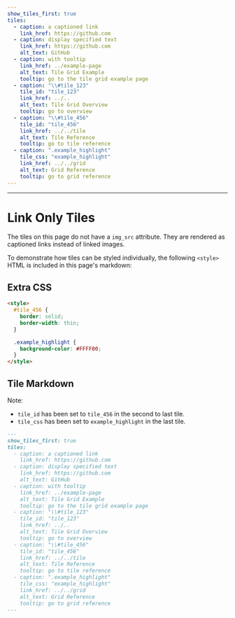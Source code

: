 ```yaml
---
show_tiles_first: true
tiles:
  - caption: a captioned link
    link_href: https://github.com
  - caption: display specified text
    link_href: https://github.com
    alt_text: GitHub
  - caption: with tooltip
    link_href: ../example-page
    alt_text: Tile Grid Example
    tooltip: go to the tile grid example page
  - caption: "\\#tile_123"
    tile_id: "tile_123"
    link_href: ../..
    alt_text: Tile Grid Overview
    tooltip: go to overview
  - caption: "\\#tile_456"
    tile_id: "tile_456"
    link_href: ../../tile
    alt_text: Tile Reference
    tooltip: go to tile reference
  - caption: ".example_highlight"
    tile_css: "example_highlight"
    link_href: ../../grid
    alt_text: Grid Reference
    tooltip: go to grid reference
---
```

<style>
  #tile_456 {
    border: solid;
    border-width: thin;
  }

  .example_highlight {
    background-color: #FFFF00;
  } 
</style>
<hr>

# Link Only Tiles 
The tiles on this page do not have a `img_src` attribute.  They are rendered as captioned links instead of linked images.

To demonstrate how tiles can be styled individually, the following `<style>` HTML is included in this page's markdown:

## Extra CSS
```html
<style>
  #tile_456 {
    border: solid;
    border-width: thin;
  }

  .example_highlight {
    background-color: #FFFF00;
  } 
</style>
```

## Tile Markdown
Note:  
- `tile_id` has been set to `tile_456` in the second to last tile.  
- `tile_css` has been set to `example_highlight` in the last tile.  
```markdown
---
show_tiles_first: true
tiles:
  - caption: a captioned link
    link_href: https://github.com
  - caption: display specified text
    link_href: https://github.com
    alt_text: GitHub
  - caption: with tooltip
    link_href: ../example-page
    alt_text: Tile Grid Example
    tooltip: go to the tile grid example page
  - caption: "\\#tile_123"
    tile_id: "tile_123"
    link_href: ../..
    alt_text: Tile Grid Overview
    tooltip: go to overview
  - caption: "\\#tile_456"
    tile_id: "tile_456"
    link_href: ../../tile
    alt_text: Tile Reference
    tooltip: go to tile reference
  - caption: ".example_highlight"
    tile_css: "example_highlight"
    link_href: ../../grid
    alt_text: Grid Reference
    tooltip: go to grid reference
---
```
